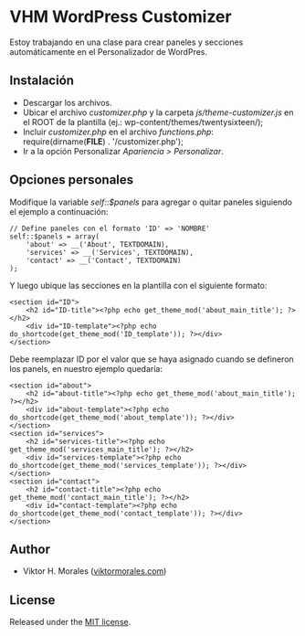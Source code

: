 # VHM WordPress Customizer

Estoy trabajando en una clase para crear paneles y secciones automáticamente en el Personalizador de WordPres.

## Instalación
* Descargar los archivos.
* Ubicar el archivo *customizer.php* y la carpeta *js/theme-customizer.js* en el ROOT de la plantilla (ej.: wp-content/themes/twentysixteen/);
* Incluir *customizer.php* en el archivo *functions.php*: require(dirname(__FILE__) . '/customizer.php');
* Ir a la opción Personalizar *Apariencia > Personalizar*.

## Opciones personales
Modifique la variable *self::$panels* para agregar o quitar paneles siguiendo el ejemplo a continuación:

```
// Define paneles con el formato 'ID' => 'NOMBRE'
self::$panels = array(
	'about' => __('About', TEXTDOMAIN),
	'services' => __('Services', TEXTDOMAIN),
	'contact' => __('Contact', TEXTDOMAIN)
);
```

Y luego ubique las secciones en la plantilla con el siguiente formato:

```
<section id="ID">
	<h2 id="ID-title"><?php echo get_theme_mod('about_main_title'); ?></h2>	
	<div id="ID-template"><?php echo do_shortcode(get_theme_mod('ID_template')); ?></div>
</section>
```
Debe reemplazar ID por el valor que se haya asignado cuando se defineron los panels, en nuestro ejemplo quedaría:

```
<section id="about">
	<h2 id="about-title"><?php echo get_theme_mod('about_main_title'); ?></h2>	
	<div id="about-template"><?php echo do_shortcode(get_theme_mod('about_template')); ?></div>
</section>
<section id="services">
	<h2 id="services-title"><?php echo get_theme_mod('services_main_title'); ?></h2>	
	<div id="services-template"><?php echo do_shortcode(get_theme_mod('services_template')); ?></div>
</section>
<section id="contact">
	<h2 id="contact-title"><?php echo get_theme_mod('contact_main_title'); ?></h2>	
	<div id="contact-template"><?php echo do_shortcode(get_theme_mod('contact_template')); ?></div>
</section>
```

## Author
* Viktor H. Morales ([viktormorales.com](http://viktormorales.com))

## License
Released under the [MIT license](http://www.opensource.org/licenses/MIT).
